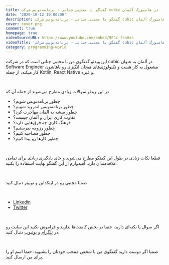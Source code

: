 ```yaml
---
title: گفتگو با مجتبی چنانی - برنامه‌نویس شرکت cubic در هامبورگ آلمان
date: '2020-10-12 10:00:00'
description: گفتگو با مجتبی چنانی - برنامه‌نویس شرکت cubic در هامبورگ آلمان
cover: cover.png
comment: true
homepage: true
videoSourceURL: https://www.youtube.com/embed/9FJc-fsnUzs
videoTitle: 'گفتگو با مجتبی چنانی - برنامه‌نویس شرکت cubic در هامبورگ آلمان'
category: programming-world
---
```


این ویدئو گفتگوی من با مجتبی چنانی است که در شرکت cubic در آلمان به عنوان Software Engineer مشغول به کار هست و تکنولوژی‌های هیجان انگیزی رو باهاشون کار میکنه، از جمله Kotlin, React Native و غیره.

<br />

در این ویدئو سوالات زیادی مطرح می‌شوند از جمله آن که

- چطور برنامه‌نویس شویم؟
- چطور برنامه‌نویس اندروید شویم؟
- چطور میشه به آلمان مهاجرت کرد؟
- تفاوت کاری ایران و آلمان چیست؟
- فرهنگ کاری چه فرق‌هایی داره؟
- چطور رزومه بفرستیم؟
- چطور مصاحبه کنیم؟
- چطور کارها رو پیدا کنیم؟

<br />

قطعا نکات زیادی در طول این گفتگو مطرح می‌شوند و جای یادگیری زیادی برای تمامی علاقه‌مندان دارد. امیدوارم از این گفتگو نهایت استفاده را بکنید.

<br />

ضمنا مجتبی رو در لینکداین و توییتر دنبال کنید

<br />

- [Linkedin](https://www.linkedin.com/in/chenani)
- [Twitter](https://twitter.com/mochenani)

<br />

اگر سوال یا نکته‌ای دارید، حتما در بخش کامنت‌ها بذارید و فراموش نکنید این سایت رو در
[تلگرام](https://t.me/fa_ehsangazar_com)
و
[یوتیوب](https://www.youtube.com/channel/UC-NKQJ0bsHTXS_PzYCSvVUQ)
دنبال کنید.

<br />

ضمنا اگر دوست دارید گفتگوی من با شخص منتخب خودتان را بشنوید، حتما اسم او را برای من ارسال کنید.

